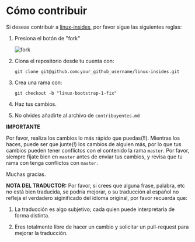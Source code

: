 Cómo contribuir
================================================================================

Si deseas contribuir a [linux-insides](https://github.com/0xAX/linux-insides), por favor
sigue las siguientes reglas:

1. Presiona el botón de "fork"

    ![fork](http://oi58.tinypic.com/jj2trm.jpg)

2. Clona el repositorio desde tu cuenta con:

    ```
    git clone git@github.com:your_github_username/linux-insides.git
    ```
3. Crea una rama con:

    ```
    git checkout -b "linux-bootstrap-1-fix"
    ```
4. Haz tus cambios.

5. No olvides añadirte al archivo de `contribuyentes.md`


**IMPORTANTE**

Por favor, realiza los cambios lo más rápido que puedas(!!). Mientras los haces,
puede ser que junte(!) los cambios de alguien más, por lo que tus cambios pueden
tener conflictos con el contenido la rama `master`. Por favor, siempre fíjate bien
en `master` antes de enviar tus cambios, y revisa que tu rama con tenga conflictos
con `master`.

Muchas gracias.

**NOTA DEL TRADUCTOR:** Por favor, si crees que alguna frase, palabra, etc 
no está bien traducida, se podría mejorar, o su traducción al español
no refleja el verdadero siginificado del idioma original, por favor
recuerda que:

1. La traducción es algo subjetivo; cada quien puede interpretarla de forma
distinta.

2. Eres totalmente libre de hacer un cambio y solicitar un pull-request para
mejorar la traducción.
